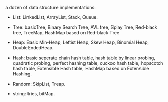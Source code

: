 a dozen of data structure implementations:

* List: LinkedList, ArrayList, Stack, Queue.

* Tree: basicTree, Binary Search Tree, AVL tree, Splay Tree, Red-black tree, TreeMap, HashMap based on Red-black Tree

* Heap: Basic Min-Heap, Leftist Heap, Skew Heap, Binomial Heap, DoubleEndedHeap.

* Hash: basic seperate chain hash table, hash table by linear probing, quadratic probing, perfect hashing table, cuckoo
hash table, hopscotch hash table, Extensible Hash table, HashMap based on Extensible Hashing.

* Random: SkipList, Treap.

* string: tries, bitMap.